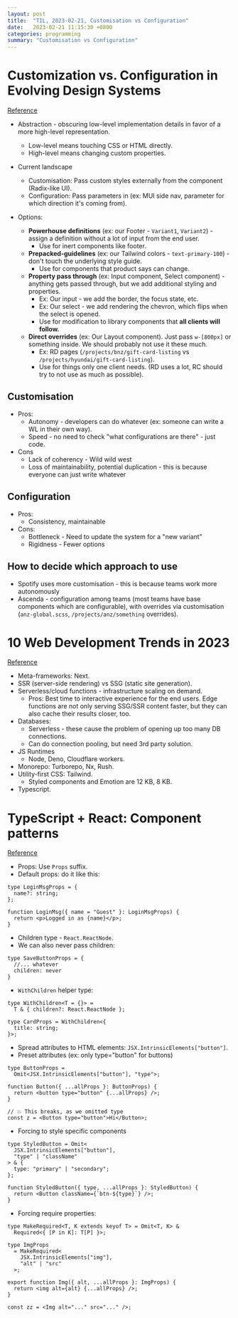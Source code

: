 ```yaml
---
layout: post
title:  "TIL, 2023-02-21, Customisation vs Configuration"
date:   2023-02-21 11:15:30 +0800
categories: programming
summary: "Customisation vs Configuration"
---
```


# Customization vs. Configuration in Evolving Design Systems
[Reference](https://engineering.atspotify.com/2021/04/customization-vs-configuration-in-evolving-design-systems/)

- Abstraction - obscuring low-level implementation details in favor of a more high-level representation.
  - Low-level means touching CSS or HTML directly.
  - High-level means changing custom properties.
- Current landscape
  - Customisation: Pass custom styles externally from the component (Radix-like UI).
  - Configuration: Pass parameters in (ex: MUI side nav, parameter for which direction it's coming from).

- Options:
  - **Powerhouse definitions** (ex: our Footer - `Variant1`, `Variant2`) - assign a definition without a lot of input from the end user.
    - Use for inert components like footer.
  - **Prepacked-guidelines** (ex: our Tailwind colors - `text-primary-100`) - don't touch the underlying style guide.
    - Use for components that product says can change.
  - **Property pass through** (ex: Input component, Select component) - anything gets passed through, but we add additional styling and properties.
    - Ex: Our input - we add the border, the focus state, etc.
    - Ex: Our select - we add rendering the chevron, which flips when the select is opened.
    - Use for modification to library components that **all clients will follow.**
  - **Direct overrides** (ex: Our Layout component). Just pass `w-[800px]` or something inside. We should probably not use it these much.
    - Ex: RD pages (`/projects/bnz/gift-card-listing` vs `/projects/hyundai/gift-card-listing`).
    - Use for things only one client needs. (RD uses a lot, RC should try to not use as much as possible).

## Customisation

- Pros:
  - Autonomy - developers can do whatever (ex: someone can write a WL in their own way).
  - Speed - no need to check "what configurations are there" - just code.
- Cons
  - Lack of coherency - Wild wild west
  - Loss of maintainability, potential duplication  - this is because everyone can just write whatever

## Configuration

- Pros:
  - Consistency, maintainable
- Cons:
  - Bottleneck - Need to update the system for a "new variant"
  - Rigidness - Fewer options

## How to decide which approach to use

- Spotify uses more customisation - this is because teams work more autonomously
- Ascenda - configuration among teams (most teams have base components which are configurable), with overrides via customisation (`anz-global.scss`, `/projects/anz/something` overrides).

# 10 Web Development Trends in 2023
[Reference](https://www.robinwieruch.de/web-development-trends/)

- Meta-frameworks: Next.
- SSR (server-side rendering) vs SSG (static site generation).
- Serverless/cloud functions - infrastructure scaling on demand.
  - Pros: Best time to interactive experience for the end users. Edge functions are not only serving SSG/SSR content faster, but they can also cache their results closer, too.
- Databases:
  - Serverless - these cause the problem of opening up too many DB connections.
  - Can do connection pooling, but need 3rd party solution.
- JS Runtimes
  - Node, Deno, Cloudflare workers.
- Monorepo: Turborepo, Nx, Rush.
- Utility-first CSS: Tailwind.
  - Styled components and Emotion are 12 KB, 8 KB.
- Typescript.

# TypeScript + React: Component patterns
[Reference](https://fettblog.eu/typescript-react-component-patterns/)

- Props: Use `Props` suffix.
- Default props: do it like this:

```
type LoginMsgProps = {
  name?: string;
};

function LoginMsg({ name = "Guest" }: LoginMsgProps) {
  return <p>Logged in as {name}</p>;
}
```

- Children type - `React.ReactNode`.
- We can also never pass children:

```
type SaveButtonProps = {
  //... whatever
  children: never
}
```

- `WithChildren` helper type:

```
type WithChildren<T = {}> =
  T & { children?: React.ReactNode };

type CardProps = WithChildren<{
  title: string;
}>;
```

- Spread attributes to HTML elements: `JSX.IntrinsicElements["button"]`.
- Preset attributes (ex: only type="button" for buttons)

```
type ButtonProps =
  Omit<JSX.IntrinsicElements["button"], "type">;

function Button({ ...allProps }: ButtonProps) {
  return <button type="button" {...allProps} />;
}

// 💥 This breaks, as we omitted type
const z = <Button type="button">Hi</Button>;
```

- Forcing to style specific components

```
type StyledButton = Omit<
  JSX.IntrinsicElements["button"],
  "type" | "className"
> & {
  type: "primary" | "secondary";
};

function StyledButton({ type, ...allProps }: StyledButton) {
  return <Button className={`btn-${type}`} />;
}
```

- Forcing require properties:

```
type MakeRequired<T, K extends keyof T> = Omit<T, K> &
  Required<{ [P in K]: T[P] }>;

type ImgProps
  = MakeRequired<
    JSX.IntrinsicElements["img"],
    "alt" | "src"
  >;

export function Img({ alt, ...allProps }: ImgProps) {
  return <img alt={alt} {...allProps} />;
}

const zz = <Img alt="..." src="..." />;
```
